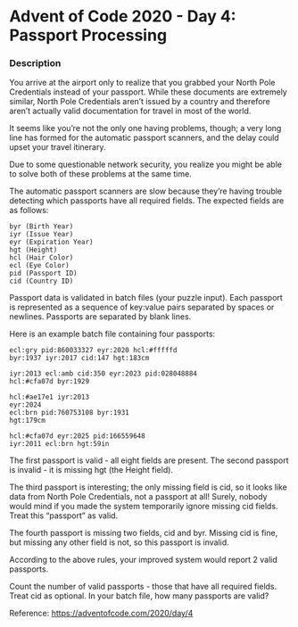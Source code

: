 Advent of Code 2020 - Day 4: Passport Processing
================

### Description

You arrive at the airport only to realize that you grabbed your North
Pole Credentials instead of your passport. While these documents are
extremely similar, North Pole Credentials aren’t issued by a country and
therefore aren’t actually valid documentation for travel in most of the
world.

It seems like you’re not the only one having problems, though; a very
long line has formed for the automatic passport scanners, and the delay
could upset your travel itinerary.

Due to some questionable network security, you realize you might be able
to solve both of these problems at the same time.

The automatic passport scanners are slow because they’re having trouble
detecting which passports have all required fields. The expected fields
are as follows:

    byr (Birth Year)
    iyr (Issue Year)
    eyr (Expiration Year)
    hgt (Height)
    hcl (Hair Color)
    ecl (Eye Color)
    pid (Passport ID)
    cid (Country ID)

Passport data is validated in batch files (your puzzle input). Each
passport is represented as a sequence of key:value pairs separated by
spaces or newlines. Passports are separated by blank lines.

Here is an example batch file containing four passports:

    ecl:gry pid:860033327 eyr:2020 hcl:#fffffd
    byr:1937 iyr:2017 cid:147 hgt:183cm
    
    iyr:2013 ecl:amb cid:350 eyr:2023 pid:028048884
    hcl:#cfa07d byr:1929
    
    hcl:#ae17e1 iyr:2013
    eyr:2024
    ecl:brn pid:760753108 byr:1931
    hgt:179cm
    
    hcl:#cfa07d eyr:2025 pid:166559648
    iyr:2011 ecl:brn hgt:59in

The first passport is valid - all eight fields are present. The second
passport is invalid - it is missing hgt (the Height field).

The third passport is interesting; the only missing field is cid, so it
looks like data from North Pole Credentials, not a passport at all\!
Surely, nobody would mind if you made the system temporarily ignore
missing cid fields. Treat this “passport” as valid.

The fourth passport is missing two fields, cid and byr. Missing cid is
fine, but missing any other field is not, so this passport is invalid.

According to the above rules, your improved system would report 2 valid
passports.

Count the number of valid passports - those that have all required
fields. Treat cid as optional. In your batch file, how many passports
are valid?

Reference: <https://adventofcode.com/2020/day/4>
